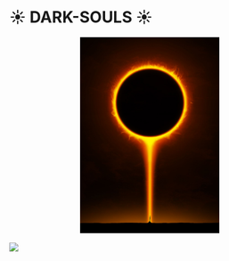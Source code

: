 # :sunny: DARK-SOULS :sunny:
<div align='center'>
  <img width=250 src='assets/ds-sun.jpg'>
</div>

[![](https://img.shields.io/badge/made%20with-%e2%9d%a4-ff69b4.svg?style=flat-square)]()

